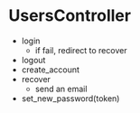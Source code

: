 # UsersController

* login
  - if fail, redirect to recover
* logout
* create_account
* recover
  - send an email
* set_new_password(token)
